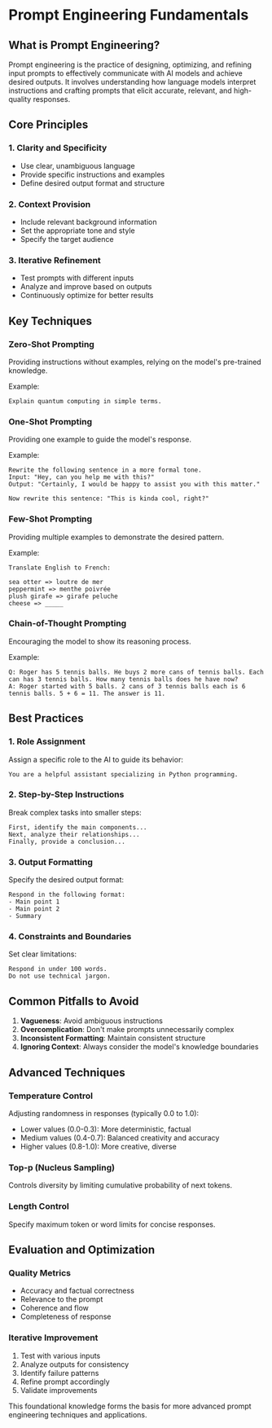 # Prompt Engineering Fundamentals

## What is Prompt Engineering?

Prompt engineering is the practice of designing, optimizing, and refining input prompts to effectively communicate with AI models and achieve desired outputs. It involves understanding how language models interpret instructions and crafting prompts that elicit accurate, relevant, and high-quality responses.

## Core Principles

### 1. Clarity and Specificity
- Use clear, unambiguous language
- Provide specific instructions and examples
- Define desired output format and structure

### 2. Context Provision
- Include relevant background information
- Set the appropriate tone and style
- Specify the target audience

### 3. Iterative Refinement
- Test prompts with different inputs
- Analyze and improve based on outputs
- Continuously optimize for better results

## Key Techniques

### Zero-Shot Prompting
Providing instructions without examples, relying on the model's pre-trained knowledge.

Example:
```
Explain quantum computing in simple terms.
```

### One-Shot Prompting
Providing one example to guide the model's response.

Example:
```
Rewrite the following sentence in a more formal tone.
Input: "Hey, can you help me with this?"
Output: "Certainly, I would be happy to assist you with this matter."

Now rewrite this sentence: "This is kinda cool, right?"
```

### Few-Shot Prompting
Providing multiple examples to demonstrate the desired pattern.

Example:
```
Translate English to French:

sea otter => loutre de mer
peppermint => menthe poivrée
plush girafe => girafe peluche
cheese => _____
```

### Chain-of-Thought Prompting
Encouraging the model to show its reasoning process.

Example:
```
Q: Roger has 5 tennis balls. He buys 2 more cans of tennis balls. Each can has 3 tennis balls. How many tennis balls does he have now?
A: Roger started with 5 balls. 2 cans of 3 tennis balls each is 6 tennis balls. 5 + 6 = 11. The answer is 11.
```

## Best Practices

### 1. Role Assignment
Assign a specific role to the AI to guide its behavior:
```
You are a helpful assistant specializing in Python programming.
```

### 2. Step-by-Step Instructions
Break complex tasks into smaller steps:
```
First, identify the main components...
Next, analyze their relationships...
Finally, provide a conclusion...
```

### 3. Output Formatting
Specify the desired output format:
```
Respond in the following format:
- Main point 1
- Main point 2
- Summary
```

### 4. Constraints and Boundaries
Set clear limitations:
```
Respond in under 100 words.
Do not use technical jargon.
```

## Common Pitfalls to Avoid

1. **Vagueness**: Avoid ambiguous instructions
2. **Overcomplication**: Don't make prompts unnecessarily complex
3. **Inconsistent Formatting**: Maintain consistent structure
4. **Ignoring Context**: Always consider the model's knowledge boundaries

## Advanced Techniques

### Temperature Control
Adjusting randomness in responses (typically 0.0 to 1.0):
- Lower values (0.0-0.3): More deterministic, factual
- Medium values (0.4-0.7): Balanced creativity and accuracy
- Higher values (0.8-1.0): More creative, diverse

### Top-p (Nucleus Sampling)
Controls diversity by limiting cumulative probability of next tokens.

### Length Control
Specify maximum token or word limits for concise responses.

## Evaluation and Optimization

### Quality Metrics
- Accuracy and factual correctness
- Relevance to the prompt
- Coherence and flow
- Completeness of response

### Iterative Improvement
1. Test with various inputs
2. Analyze outputs for consistency
3. Identify failure patterns
4. Refine prompt accordingly
5. Validate improvements

This foundational knowledge forms the basis for more advanced prompt engineering techniques and applications.